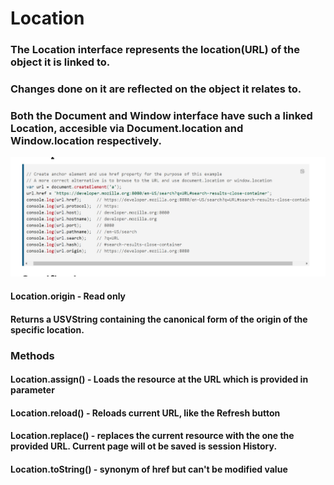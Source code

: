 # Location
### The Location interface represents the location(URL) of the object  it is linked to.
### Changes done on it are reflected on the object it relates to.
### Both the Document and Window interface have such a linked Location, accesible via Document.location and Window.location respectively.
![location](../../assets/location2.jpg)

#### Location.origin - Read only
#### Returns a USVString containing the canonical form of the origin of the specific location.

### Methods
#### Location.assign() - Loads the resource at the URL which is provided in parameter
#### Location.reload() - Reloads current URL, like the Refresh button
#### Location.replace() - replaces the current resource with the one the provided URL. Current page will ot be saved is session History.
#### Location.toString() - synonym of href but can't be modified value